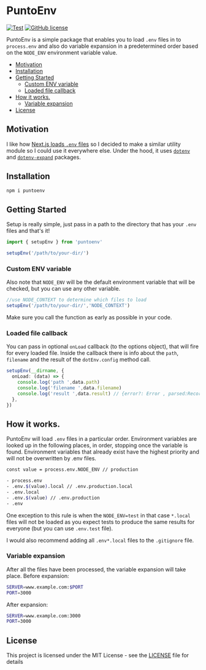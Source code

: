 # PuntoEnv

[![Test](https://github.com/ivandotv/puntoenv/actions/workflows/CI.yml/badge.svg)](https://github.com/ivandotv/puntoenv/actions/workflows/CI.yml)
[![GitHub license](https://img.shields.io/github/license/ivandotv/puntoenv)](https://github.com/ivandotv/puntoenv/blob/main/LICENSE)

PuntoEnv is a simple package that enables you to load `.env` files in to `process.env` and also do variable expansion in a predetermined order based on the `NODE_ENV` environment variable value.

<!-- toc -->

- [Motivation](#motivation)
- [Installation](#installation)
- [Getting Started](#getting-started)
  * [Custom ENV variable](#custom-env-variable)
  * [Loaded file callback](#loaded-file-callback)
- [How it works.](#how-it-works)
  * [Variable expansion](#variable-expansion)
- [License](#license)

<!-- tocstop -->

## Motivation

I like how [Next.js loads `.env` files](https://nextjs.org/docs/basic-features/environment-variables#environment-variable-load-order) so I decided to make a similar utility module so I could use it everywhere else. Under the hood, it uses [`dotenv`](https://www.npmjs.com/package/dotenv) and [`dotenv-expand`](https://www.npmjs.com/package/dotenv-expand) packages.

## Installation

```sh
npm i puntoenv
```

## Getting Started

Setup is really simple, just pass in a path to the directory that has your `.env` files and that's it!

```ts
import { setupEnv } from 'puntoenv'

setupEnv('/path/to/your-dir/')
```
### Custom ENV variable

Also note that `NODE_ENV` will be the default environment variable that will be checked, but you can use any other variable.
```ts
//use NODE_CONTEXT to determine which files to load
setupEnv('/path/to/your-dir/','NODE_CONTEXT')
```

Make sure you call the function as early as possible in your code.

### Loaded file callback

You can pass in optional `onLoad` callback (to the options object), that will fire for every loaded file. Inside the callback there is info about the `path`, `filename` and the result of the
`dotEnv.config` method call.

```ts
setupEnv(__dirname, {
  onLoad: (data) => {
    console.log('path ',data.path)
    console.log('filename ',data.filename)
    console.log('result ',data.result) // {error?: Error , parsed:Record<string,string>}
  },
})

```
## How it works.

PuntoEnv will load `.env` files in a particular order.
Environment variables are looked up in the following places, in order, stopping once the variable is found.
Environment variables that already exist have the highest priority and will not be overwritten by .env files.

```sh
const value = process.env.NODE_ENV // production

- process.env
- .env.$(value).local // .env.production.local
- .env.local
- .env.$(value) // .env.production
- .env
```


One exception to this rule is when the `NODE_ENV=test` in that case `*.local` files will not be loaded as you expect tests to produce the same results for everyone (but you can use `.env.test` file).

I would also recommend adding all `.env*.local` files to the `.gitignore` file.

### Variable expansion

After all the files have been processed, the variable expansion will take place.
Before expansion:

```sh
SERVER=www.example.com:$PORT
PORT=3000
```

After expansion:

```sh
SERVER=www.example.com:3000
PORT=3000
```

## License

This project is licensed under the MIT License - see the [LICENSE](LICENSE) file for details
